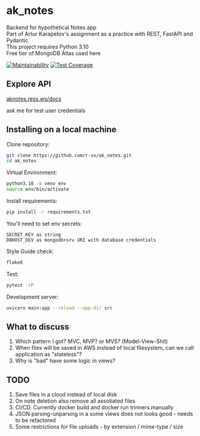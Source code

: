 # ak_notes

Backend for hypothetical Notes app  
Part of Artur Karapetov's assignment as a practice with REST, FastAPI and Pydantic.  
This project requires Python 3.10  
Free tier of MongoDB Atlas used here

[![Maintainability](https://api.codeclimate.com/v1/badges/53f9891d099578172022/maintainability)](https://codeclimate.com/github/r-ss/ak_notes/maintainability) [![Test Coverage](https://api.codeclimate.com/v1/badges/53f9891d099578172022/test_coverage)](https://codeclimate.com/github/r-ss/ak_notes/test_coverage)


## Explore API

[aknotes.ress.ws/docs](https://aknotes.ress.ws/docs)

ask me for test user credentials

## Installing on a local machine

Clone repository:
```sh
git clone https://github.com/r-ss/ak_notes.git
cd ak_notes
```

Virtual Environment:
```sh
python3.10 -m venv env
source env/bin/activate
```

Install requirements:
```sh
pip install -r requirements.txt
```

You'll need to set env secrets:
```
SECRET_KEY as string
DBHOST_DEV as mongodb+srv URI with database credentials
```

Style Guide check:
```sh
flake8
```

Test:
```sh
pytest -rP
```

Development server:
```sh
uvicorn main:app --reload --app-dir src
```

## What to discuss

1. Which pattern I got? MVC, MVP? or MVS? (Model-View-Shit)
2. When files will be saved in AWS instead of local filesystem, can we call application as "stateless"?
3. Why is "bad" have some logic in views?

## TODO

1. Save files in a cloud instead of local disk
2. On note deletion also remove all assotiated files
3. CI/CD. Currently docker build and docker run trinners manually
3. JSON parsing-unparsing in a some views does not looks good - needs to be refactored
4. Some restrictions for file uploads - by extension / mime-type / size